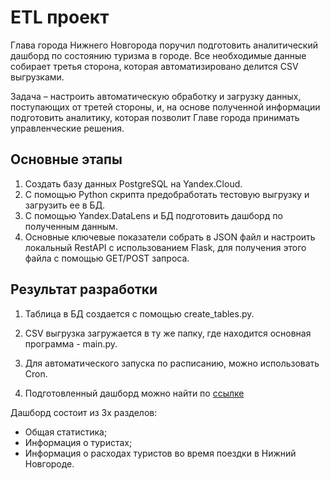 # ETL проект

Глава города Нижнего Новгорода поручил подготовить аналитический дашборд по состоянию туризма в городе. 
Все необходимые данные собирает третья сторона, которая автоматизировано делится CSV выгрузками. 

Задача – настроить автоматическую обработку и загрузку данных, поступающих от третей стороны, и, на основе полученной информации подготовить аналитику, которая позволит Главе города принимать управленческие решения.

## Основные этапы

  1. Создать базу данных PostgreSQL на Yandex.Cloud.
  2. С помощью Python скрипта предобработать тестовую выгрузку и загрузить ее в БД. 
  3. С помощью Yandex.DataLens и БД подготовить дашборд по полученным данным. 
  4. Основные ключевые показатели собрать в JSON файл и настроить локальный RestAPI с использованием Flask, для получения этого файла с помощью GET/POST запроса.

## Результат разработки

  1. Таблица в БД создается с помощью create_tables.py.

  2. CSV выгрузка загружается в ту же папку, где находится основная программа - main.py.
  3. Для автоматического запуска по расписанию, можно использовать Cron.
  4. Подготовленный дашборд можно найти по [ссылке](https://datalens.yandex.ru/12xjxqvxv0yir-sostoyanie-turizma-v-g-nizhniy-novgorod-na-1-polugodie)

  Дашборд состоит из 3х разделов:
  
  - Общая статистика;
  - Информация о туристах;
  - Информация о расходах туристов во время поездки в Нижний Новгороде.

